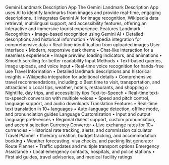 Gemini Landmark Description App
The Gemini Landmark Description App uses AI to identify landmarks from images and provide real-time, engaging descriptions. It integrates Gemini AI for image recognition, Wikipedia data retrieval, multilingual support, and accessibility features, offering an interactive and immersive tourist experience.
Features
  Landmark Recognition
      •	Image-based recognition using Gemini AI
      •	Detailed descriptions and historical information
      •	Wikipedia integration for comprehensive data
      •	Real-time identification from uploaded images
  User Interface
      •	Modern, responsive dark theme
      •	Chat-like interaction for a seamless experience
      •	Image preview, loading indicators, and animations
      •	Smooth scrolling for better readability
  Input Methods
      •	Text-based queries, image uploads, and voice input
      •	Real-time voice recognition for hands-free use
  Travel Information
      •	Detailed landmark descriptions and historical insights
      •	Wikipedia integration for additional details
      •	Comprehensive travel recommendations, including: 
      o	Best time to visit, transportation, and attractions
      o	Local tips, weather, hotels, restaurants, and shopping
      o	Nightlife, day trips, and accessibility tips
  Text-to-Speech
      •	Real-time text-to-speech conversion with multiple voices
      •	Speed and pitch control, language support, and audio downloads
  Translation Features
      •	Real-time text translation in 10+ languages
      •	Auto-language detection, offline mode, and pronunciation guides
  Language Customization
      •	Input and output language preferences
      •	Regional dialect support, custom pronunciation, and accent selection
  Currency Converter
      •	Live exchange rates for 10+ currencies
      •	Historical rate tracking, alerts, and commission calculator
  Travel Planner
      •	Itinerary creation, budget tracking, and accommodation booking
      •	Weather forecasting, visa checks, and packing list generator
  Route Planner
      •	Traffic updates and multiple transport options
  Emergency Assistance
      •	Local emergency contacts, hospitals, and police stations
      •	First aid guides, travel advisories, and medical facility ratings
